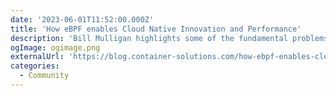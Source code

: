 ```yaml
---
date: '2023-06-01T11:52:00.000Z'
title: 'How eBPF enables Cloud Native Innovation and Performance'
description: 'Bill Mulligan highlights some of the fundamental problems in the Cloud Native ecosystem and how eBPF can help solve these problems'
ogImage: ogimage.png
externalUrl: 'https://blog.container-solutions.com/how-ebpf-enables-cloud-native-innovation'
categories:
  - Community
---
```

